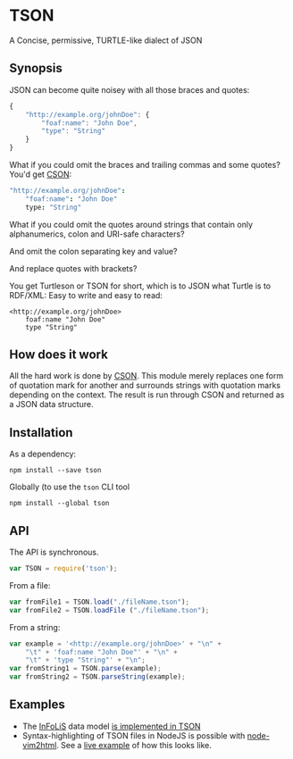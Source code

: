 TSON
====
A  Concise, permissive, TURTLE-like dialect of JSON

Synopsis
--------

JSON can become quite noisey with all those braces and quotes:

```js
{
    "http://example.org/johnDoe": {
        "foaf:name": "John Doe",
        "type": "String"
    }
}
```

What if you could omit the braces and trailing commas and some quotes? You'd get [CSON](https://github.com/bevry/cson):

```coffee
"http://example.org/johnDoe":
    "foaf:name": "John Doe"
    type: "String"
```

What if you could omit the quotes around strings that contain only
alphanumerics, colon and URI-safe characters?

And omit the colon separating key and value?

And replace quotes with brackets?

You get Turtleson or TSON for short, which is to JSON what Turtle is to
RDF/XML: Easy to write and easy to read:

```turtle
<http://example.org/johnDoe>
    foaf:name "John Doe"
    type "String"
```

How does it work
----------------

All the hard work is done by [CSON](https://github.com/bevry/cson). This module merely
replaces one form of quotation mark for another and surrounds strings
with quotation marks depending on the context. The result is run through
CSON and returned as a JSON data structure.

Installation
------------

As a dependency:

```
npm install --save tson
```

Globally (to use the `tson` CLI tool

```
npm install --global tson
```

API
---

The API is synchronous.

```js
var TSON = require('tson');
```

From a file:

```js
var fromFile1 = TSON.load("./fileName.tson");
var fromFile2 = TSON.loadFile ("./fileName.tson");
```

From a string:

```js
var example = '<http://example.org/johnDoe>' + "\n" +
    "\t" + 'foaf:name "John Doe"' + "\n" +
    "\t" + 'type "String"' + "\n";
var fromString1 = TSON.parse(example);
var fromString2 = TSON.parseString(example);
```

Examples
--------

* The [InFoLiS](http://infolis.github.io) data model
  [is implemented in TSON](https://github.com/infolis/infolis-web/tree/master/data/infolis.tson)
* Syntax-highlighting of TSON files in NodeJS is possible with
  [node-vim2html](https://github.com/kba/node-vim2html). See a 
  [live example](http://infolis.gesis.org/api/tson) of how this 
  looks like.
